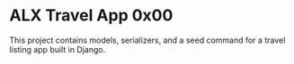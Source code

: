 # ALX Travel App 0x00

This project contains models, serializers, and a seed command for a travel listing app built in Django.
